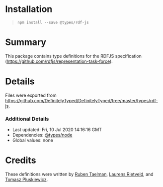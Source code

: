 # Installation
> `npm install --save @types/rdf-js`

# Summary
This package contains type definitions for the RDFJS specification (https://github.com/rdfjs/representation-task-force).

# Details
Files were exported from https://github.com/DefinitelyTyped/DefinitelyTyped/tree/master/types/rdf-js.

### Additional Details
 * Last updated: Fri, 10 Jul 2020 14:16:16 GMT
 * Dependencies: [@types/node](https://npmjs.com/package/@types/node)
 * Global values: none

# Credits
These definitions were written by [Ruben Taelman](https://github.com/rubensworks), [Laurens Rietveld](https://github.com/LaurensRietveld), and [Tomasz Pluskiewicz](https://github.com/tpluscode).
